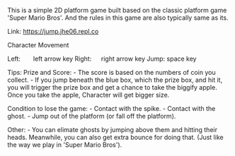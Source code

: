 This is a simple 2D platform game built based on the classic platform game 'Super Mario Bros'.  And the rules in this game are also typically same as its.

Link: https://jump.jhe06.repl.co

Character Movement

 Left:    left arrow key
 Right:   right arrow key
 Jump:    space key

Tips:
Prize and Score:
    - The score is based on the numbers of coin you collect.
    - If you jump beneath the blue box, which the prize box, and hit it, you will trigger the prize box and get a chance to take the biggify apple.  Once you take the apple, Character will get bigger size.

Condition to lose the game:
    - Contact with the spike.
    - Contact with the ghost.
    - Jump out of the platform (or fall off the platform).

Other:
    - You can elimate ghosts by jumping above them and hitting their heads.   Meanwhile, you can also get extra bounce for doing that. (Just like the way we play in 'Super Mario Bros').
